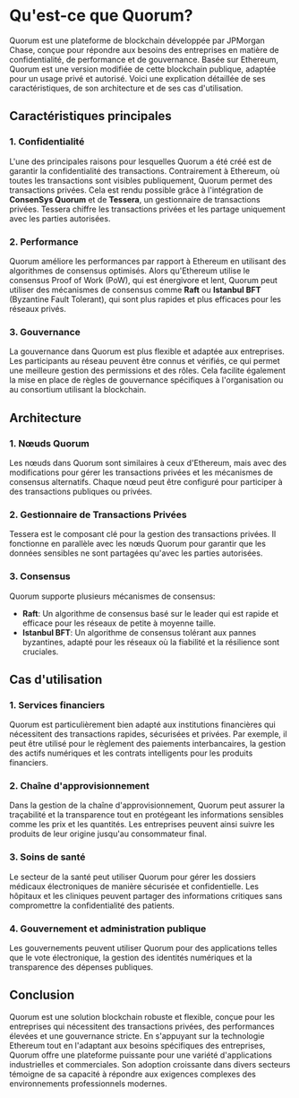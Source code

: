 # Qu'est-ce que Quorum?

Quorum est une plateforme de blockchain développée par JPMorgan Chase, conçue pour répondre aux besoins des entreprises en matière de confidentialité, de performance et de gouvernance. Basée sur Ethereum, Quorum est une version modifiée de cette blockchain publique, adaptée pour un usage privé et autorisé. Voici une explication détaillée de ses caractéristiques, de son architecture et de ses cas d'utilisation.

## Caractéristiques principales

### 1. **Confidentialité**
L'une des principales raisons pour lesquelles Quorum a été créé est de garantir la confidentialité des transactions. Contrairement à Ethereum, où toutes les transactions sont visibles publiquement, Quorum permet des transactions privées. Cela est rendu possible grâce à l'intégration de **ConsenSys Quorum** et de **Tessera**, un gestionnaire de transactions privées. Tessera chiffre les transactions privées et les partage uniquement avec les parties autorisées.

### 2. **Performance**
Quorum améliore les performances par rapport à Ethereum en utilisant des algorithmes de consensus optimisés. Alors qu'Ethereum utilise le consensus Proof of Work (PoW), qui est énergivore et lent, Quorum peut utiliser des mécanismes de consensus comme **Raft** ou **Istanbul BFT** (Byzantine Fault Tolerant), qui sont plus rapides et plus efficaces pour les réseaux privés.

### 3. **Gouvernance**
La gouvernance dans Quorum est plus flexible et adaptée aux entreprises. Les participants au réseau peuvent être connus et vérifiés, ce qui permet une meilleure gestion des permissions et des rôles. Cela facilite également la mise en place de règles de gouvernance spécifiques à l'organisation ou au consortium utilisant la blockchain.

## Architecture

### 1. **Nœuds Quorum**
Les nœuds dans Quorum sont similaires à ceux d'Ethereum, mais avec des modifications pour gérer les transactions privées et les mécanismes de consensus alternatifs. Chaque nœud peut être configuré pour participer à des transactions publiques ou privées.

### 2. **Gestionnaire de Transactions Privées**
Tessera est le composant clé pour la gestion des transactions privées. Il fonctionne en parallèle avec les nœuds Quorum pour garantir que les données sensibles ne sont partagées qu'avec les parties autorisées.

### 3. **Consensus**
Quorum supporte plusieurs mécanismes de consensus:
- **Raft**: Un algorithme de consensus basé sur le leader qui est rapide et efficace pour les réseaux de petite à moyenne taille.
- **Istanbul BFT**: Un algorithme de consensus tolérant aux pannes byzantines, adapté pour les réseaux où la fiabilité et la résilience sont cruciales.

## Cas d'utilisation

### 1. **Services financiers**
Quorum est particulièrement bien adapté aux institutions financières qui nécessitent des transactions rapides, sécurisées et privées. Par exemple, il peut être utilisé pour le règlement des paiements interbancaires, la gestion des actifs numériques et les contrats intelligents pour les produits financiers.

### 2. **Chaîne d'approvisionnement**
Dans la gestion de la chaîne d'approvisionnement, Quorum peut assurer la traçabilité et la transparence tout en protégeant les informations sensibles comme les prix et les quantités. Les entreprises peuvent ainsi suivre les produits de leur origine jusqu'au consommateur final.

### 3. **Soins de santé**
Le secteur de la santé peut utiliser Quorum pour gérer les dossiers médicaux électroniques de manière sécurisée et confidentielle. Les hôpitaux et les cliniques peuvent partager des informations critiques sans compromettre la confidentialité des patients.

### 4. **Gouvernement et administration publique**
Les gouvernements peuvent utiliser Quorum pour des applications telles que le vote électronique, la gestion des identités numériques et la transparence des dépenses publiques.

## Conclusion

Quorum est une solution blockchain robuste et flexible, conçue pour les entreprises qui nécessitent des transactions privées, des performances élevées et une gouvernance stricte. En s'appuyant sur la technologie Ethereum tout en l'adaptant aux besoins spécifiques des entreprises, Quorum offre une plateforme puissante pour une variété d'applications industrielles et commerciales. Son adoption croissante dans divers secteurs témoigne de sa capacité à répondre aux exigences complexes des environnements professionnels modernes.